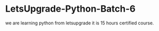 # LetsUpgrade-Python-Batch-6
we are learning python from letsupgrade it is 15 hours certified course.
